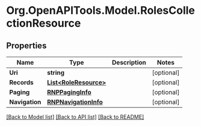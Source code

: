 
# Org.OpenAPITools.Model.RolesCollectionResource

## Properties

Name | Type | Description | Notes
------------ | ------------- | ------------- | -------------
**Uri** | **string** |  | [optional] 
**Records** | [**List&lt;RoleResource&gt;**](RoleResource.md) |  | [optional] 
**Paging** | [**RNPPagingInfo**](RNPPagingInfo.md) |  | [optional] 
**Navigation** | [**RNPNavigationInfo**](RNPNavigationInfo.md) |  | [optional] 

[[Back to Model list]](../README.md#documentation-for-models)
[[Back to API list]](../README.md#documentation-for-api-endpoints)
[[Back to README]](../README.md)

